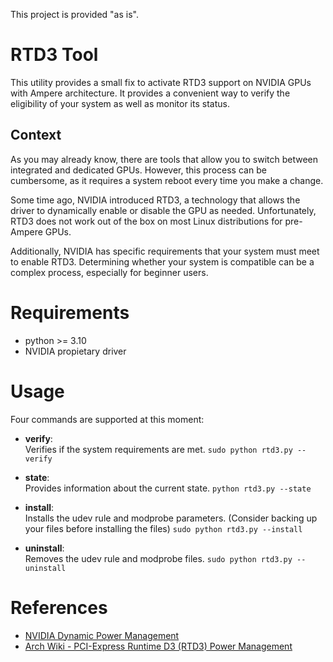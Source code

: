 This project is provided "as is".

# RTD3 Tool

This utility provides a small fix to activate RTD3 support on NVIDIA GPUs with Ampere architecture. 
It provides a convenient way to verify the eligibility of your system as well as monitor its status.

## Context
As you may already know, there are tools that allow you to switch between integrated and dedicated GPUs.
However, this process can be cumbersome, as it requires a system reboot every time you make a change.  

Some time ago, NVIDIA introduced RTD3, a technology that allows the driver to dynamically enable or disable the GPU as needed.
Unfortunately, RTD3 does not work out of the box on most Linux distributions for pre-Ampere GPUs.

Additionally, NVIDIA has specific requirements that your system must meet to enable RTD3. 
Determining whether your system is compatible can be a complex process, especially for beginner users.


# Requirements
- python >= 3.10
- NVIDIA propietary driver

# Usage
Four commands are supported at this moment:

- **verify**:  
  Verifies if the system requirements are met.
  ```sudo python rtd3.py --verify```

- **state**:  
  Provides information about the current state.
  ```python rtd3.py --state```

- **install**:  
  Installs the udev rule and modprobe parameters. (Consider backing up your files before installing the files)
  ```sudo python rtd3.py --install```

- **uninstall**:  
  Removes the udev rule and modprobe files.
  ```sudo python rtd3.py --uninstall```

# References
- [NVIDIA Dynamic Power Management](https://download.nvidia.com/XFree86/Linux-x86_64/565.77/README/dynamicpowermanagement.html)  
- [Arch Wiki - PCI-Express Runtime D3 (RTD3) Power Management](https://wiki.archlinux.org/title/PRIME#PCI-Express_Runtime_D3_(RTD3)_Power_Management)
